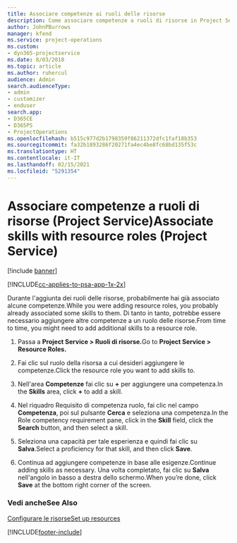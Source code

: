 ```yaml
---
title: Associare competenze ai ruoli delle risorse
description: Come associare competenze a ruoli di risorse in Project Service
author: JohnPBurrows
manager: kfend
ms.service: project-operations
ms.custom:
- dyn365-projectservice
ms.date: 8/03/2018
ms.topic: article
ms.author: ruhercul
audience: Admin
search.audienceType:
- admin
- customizer
- enduser
search.app:
- D365CE
- D365PS
- ProjectOperations
ms.openlocfilehash: b515c977d2b1798359f86211372dfc1faf18b353
ms.sourcegitcommit: fa32b1893286f20271fa4ec4be8fc68bd135f53c
ms.translationtype: HT
ms.contentlocale: it-IT
ms.lasthandoff: 02/15/2021
ms.locfileid: "5291354"
---
```

# <a name="associate-skills-with-resource-roles-project-service"></a><span data-ttu-id="a09e1-103">Associare competenze a ruoli di risorse (Project Service)</span><span class="sxs-lookup"><span data-stu-id="a09e1-103">Associate skills with resource roles (Project Service)</span></span>

[!include [banner](../includes/psa-now-project-operations.md)]

[!INCLUDE[cc-applies-to-psa-app-1x-2x](../includes/cc-applies-to-psa-app-1x-2x.md)]

<span data-ttu-id="a09e1-104">Durante l'aggiunta dei ruoli delle risorse, probabilmente hai già associato alcune competenze.</span><span class="sxs-lookup"><span data-stu-id="a09e1-104">While you were adding resource roles, you probably already associated some skills to them.</span></span> <span data-ttu-id="a09e1-105">Di tanto in tanto, potrebbe essere necessario aggiungere altre competenze a un ruolo delle risorse.</span><span class="sxs-lookup"><span data-stu-id="a09e1-105">From time to time, you might need to add additional skills to a resource role.</span></span>  
  
1.  <span data-ttu-id="a09e1-106">Passa a **Project Service > Ruoli di risorse.**</span><span class="sxs-lookup"><span data-stu-id="a09e1-106">Go to **Project Service > Resource Roles.**</span></span>  
  
2.  <span data-ttu-id="a09e1-107">Fai clic sul ruolo della risorsa a cui desideri aggiungere le competenze.</span><span class="sxs-lookup"><span data-stu-id="a09e1-107">Click the resource role you want to add skills to.</span></span>  
  
3.  <span data-ttu-id="a09e1-108">Nell'area **Competenze** fai clic su **+** per aggiungere una competenza.</span><span class="sxs-lookup"><span data-stu-id="a09e1-108">In the **Skills** area, click **+** to add a skill.</span></span>  
  
4.  <span data-ttu-id="a09e1-109">Nel riquadro Requisito di competenza ruolo, fai clic nel campo **Competenza**, poi sul pulsante **Cerca** e seleziona una competenza.</span><span class="sxs-lookup"><span data-stu-id="a09e1-109">In the Role competency requirement pane, click in the **Skill** field, click the **Search** button,  and then select a skill.</span></span>  
  
5.  <span data-ttu-id="a09e1-110">Seleziona una capacità per tale esperienza e quindi fai clic su **Salva**.</span><span class="sxs-lookup"><span data-stu-id="a09e1-110">Select a proficiency for that skill, and then click **Save**.</span></span>  
  
6.  <span data-ttu-id="a09e1-111">Continua ad aggiungere competenze in base alle esigenze.</span><span class="sxs-lookup"><span data-stu-id="a09e1-111">Continue adding skills as necessary.</span></span> <span data-ttu-id="a09e1-112">Una volta completato, fai clic su **Salva** nell'angolo in basso a destra dello schermo.</span><span class="sxs-lookup"><span data-stu-id="a09e1-112">When you’re done, click **Save** at the bottom right corner of the screen.</span></span>  
  
### <a name="see-also"></a><span data-ttu-id="a09e1-113">Vedi anche</span><span class="sxs-lookup"><span data-stu-id="a09e1-113">See Also</span></span>  
 [<span data-ttu-id="a09e1-114">Configurare le risorse</span><span class="sxs-lookup"><span data-stu-id="a09e1-114">Set up resources</span></span>](../psa/set-up-resources.md)


[!INCLUDE[footer-include](../includes/footer-banner.md)]